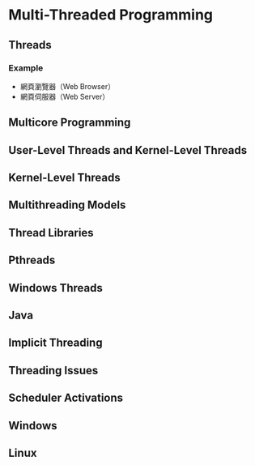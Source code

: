 # Multi-Threaded Programming

## Threads

### Example

- 網頁瀏覽器（Web Browser）
- 網頁伺服器（Web Server）

## Multicore Programming

## User-Level Threads and Kernel-Level Threads

## Kernel-Level Threads

## Multithreading Models

## Thread Libraries

## Pthreads

## Windows Threads

## Java

## Implicit Threading

## Threading Issues

## Scheduler Activations

## Windows

## Linux
